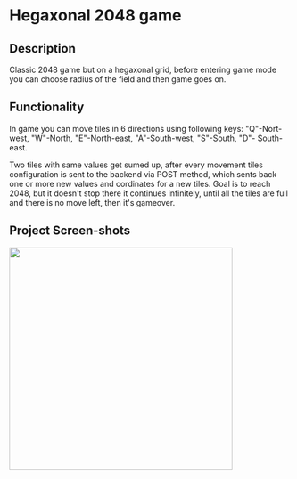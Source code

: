 # Hegaxonal 2048 game

## Description

Classic 2048 game but on a hegaxonal grid, before entering game mode you can choose radius of the field and then game goes on.

## Functionality 
In game you can move tiles in 6 directions using following keys: "Q"-Nort-west, "W"-North, "E"-North-east, "A"-South-west, "S"-South, "D"- South-east.

Two tiles with same values get sumed up, after every movement tiles configuration is sent to the backend via POST method, which sents back one or more new values and cordinates for a new tiles. Goal is to reach 2048, but it doesn't stop there it continues infinitely, until all the tiles are full and there is no move left, then it's gameover.

## Project Screen-shots
<img src="ScreenShots/2048-Radius select" width="400px">

